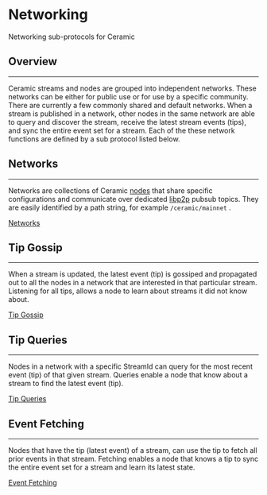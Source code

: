 # Networking

Networking sub-protocols for Ceramic

## Overview

---

Ceramic streams and nodes are grouped into independent networks. These networks can be either for public use or for use by a specific community. There are currently a few commonly shared and default networks. When a stream is published in a network, other nodes in the same network are able to query and discover the stream, receive the latest stream events (tips), and sync the entire event set for a stream. Each of the these network functions are defined by a sub protocol listed below.

## Networks

---

Networks are collections of Ceramic [nodes](../nodes.md) that share specific configurations and communicate over dedicated [libp2p](https://libp2p.io/) pubsub topics. They are easily identified by a path string, for example `/ceramic/mainnet` .

[Networks](networks.md)

## Tip Gossip

---

When a stream is updated, the latest event (tip) is gossiped and propagated out to all the nodes in a network that are interested in that particular stream. Listening for all tips, allows a node to learn about streams it did not know about. 

[Tip Gossip](tip-gossip.md)

## Tip Queries

---

Nodes in a network with a specific StreamId can query for the most recent event (tip) of that given stream. Queries enable a node that know about a stream to find the latest event (tip). 

[Tip Queries](tip-queries.md)

## Event Fetching

---

Nodes that have the tip (latest event) of a stream, can use the tip to fetch all prior events in that stream.  Fetching enables a node that knows a tip to sync the entire event set for a stream and learn its latest state. 

[Event Fetching](event-fetching.md)
